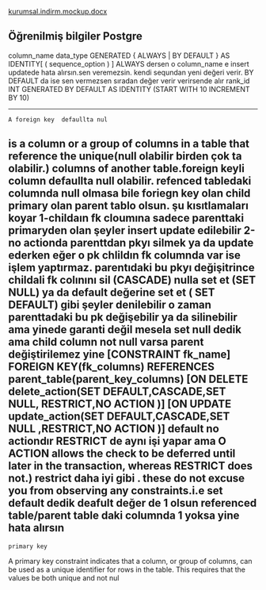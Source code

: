 
[kurumsal.indirm.mockup.docx](https://github.com/cofidiss/corporatediscountsApi/files/9610713/kurumsal.indirm.mockup.docx)


Öğrenilmiş bilgiler
Postgre
------------------------------------------------------------------------------------------------------------------------------------------------------------
column_name data_type GENERATED { ALWAYS | BY DEFAULT } AS IDENTITY[ ( sequence_option ) ]
ALWAYS dersen o column_name e insert updatede hata alırsın.sen veremezsin. kendi sequndan yeni değeri verir. BY DEFAULT  da ise sen vermezsen sıradan değer verir 
verirsende alır
 rank_id INT GENERATED BY DEFAULT AS IDENTITY 
    (START WITH 10 INCREMENT BY 10)
 
 ---------------------------------------------------------------------------------------------------------------------------------------------------------------------
    A foreign key  defaullta nul
is a column or a group of columns in a table that reference the unique(null olabilir birden çok ta olabilir.) columns of another table.foreign keyli column  defaullta null olabilir. refenced tabledaki columnda null olmasa bile
    foriegn key olan child primary olan parent tablo olsun. şu kısıtlamaları koyar
    1-childaın fk cloumına sadece parenttaki primaryden olan şeyler insert update edilebilir
    2-no actionda parenttdan pkyı silmek ya da update ederken eğer o pk chlildın fk columnda var ise işlem yaptırmaz. parentıdaki bu pkyı değişitrince 
    childali fk colınını sil (CASCADE) nulla set et (SET NULL)  ya da default değerine set et ( SET DEFAULT) gibi şeyler denilebilir o zaman parenttadaki bu pk değişebilir ya da silinebilir ama yinede garanti değil mesela set null dedik ama child column not null varsa parent değiştirilemez yine
    [CONSTRAINT fk_name]
   FOREIGN KEY(fk_columns) 
   REFERENCES parent_table(parent_key_columns)
   [ON DELETE delete_action(SET DEFAULT,CASCADE,SET NULL, RESTRICT,NO ACTION )]
   [ON UPDATE update_action(SET DEFAULT,CASCADE,SET NULL ,RESTRICT,NO ACTION )]
   default no actiondır RESTRICT de aynı işi yapar ama O ACTION allows the check to be deferred until later in the transaction, whereas RESTRICT does not.) restrict daha iyi gibi . these do not excuse you from observing any constraints.i.e set default dedik deafult değer de 1 olsun referenced table/parent table daki columnda 1 yoksa yine hata alırsın
   --------------------------------------------------------------------------------------------------------------------------------------------------------------
    primary key
 A primary key constraint indicates that a column, or group of columns, can be used as a unique identifier for rows in the table. This requires that the values be both unique and not nul
    
  
